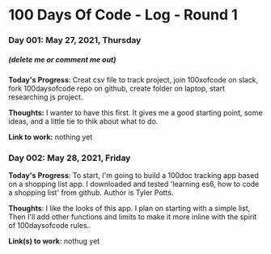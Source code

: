 # 100 Days Of Code - Log - Round 1

### Day 001: May 27, 2021, Thursday
##### (delete me or comment me out)

**Today's Progress**: Creat csv file to track project, join 100xofcode on slack, fork 100daysofcode repo on github, create folder on laptop, start researching js project. 

**Thoughts:** I wanter to have this first. It gives me a good starting point, some ideas, and a little tie to thik about what to do.

**Link to work:** nothing yet

### Day 002: May 28, 2021, Friday
<!--##### (delete me or comment me out)-->

**Today's Progress**: To start, I'm going to build a 100doc tracking app based on a shopping list app. I downloaded and tested 'learning es6, how to code a shopping list' from github. Author is Tyler Potts. 

**Thoughts**: I like the looks of this app. I plan on starting with a simple list, Then I'll add other functions and limits to make it more inline with the spirit of 100daysofcode rules..

**Link(s) to work**: nothug yet


<!-- ### Day 1: June 27, Monday

**Today's Progress**: I've gone through many exercises on FreeCodeCamp.

**Thoughts** I've recently started coding, and it's a great feeling when I finally solve an algorithm challenge after a lot of attempts and hours spent.

**Link(s) to work**
1. [Find the Longest Word in a String](https://www.freecodecamp.com/challenges/find-the-longest-word-in-a-string)
2. [Title Case a Sentence](https://www.freecodecamp.com/challenges/title-case-a-sentence)
